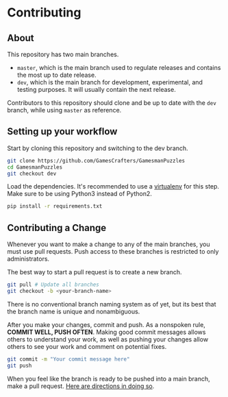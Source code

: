 # Contributing
## About
This repository has two main branches.
- `master`, which is the main branch used to regulate releases and contains the most up to date release.
- `dev`, which is the main branch for development, experimental, and testing purposes. It will usually contain the next release.

Contributors to this repository should clone and be up to date with the `dev` branch, while using `master` as reference. 
## Setting up your workflow
Start by cloning this repository and switching to the dev branch.
```bash
git clone https://github.com/GamesCrafters/GamesmanPuzzles
cd GamesmanPuzzles
git checkout dev
```
Load the dependencies. It's recommended to use a [virtualenv](https://docs.python.org/3/library/venv.html) for this step. Make sure to be using Python3 instead of Python2.
```bash
pip install -r requirements.txt
```
## Contributing a Change
Whenever you want to make a change to any of the main branches, you must use pull requests. Push access to these branches is restricted to only administrators. 

The best way to start a pull request is to create a new branch. 
```bash
git pull # Update all branches
git checkout -b <your-branch-name>
```
There is no conventional branch naming system as of yet, but its best that the branch name is unique and nonambiguous.

After you make your changes, commit and push. As a nonspoken rule, **COMMIT WELL, PUSH OFTEN**. Making good commit messages allows others to understand your work, as well as pushing your changes allow others to see your work and comment on potential fixes.
```bash
git commit -m "Your commit message here"
git push
```
When you feel like the branch is ready to be pushed into a main branch, make a pull request. [Here are directions in doing so](https://help.github.com/en/github/collaborating-with-issues-and-pull-requests/creating-a-pull-request).
